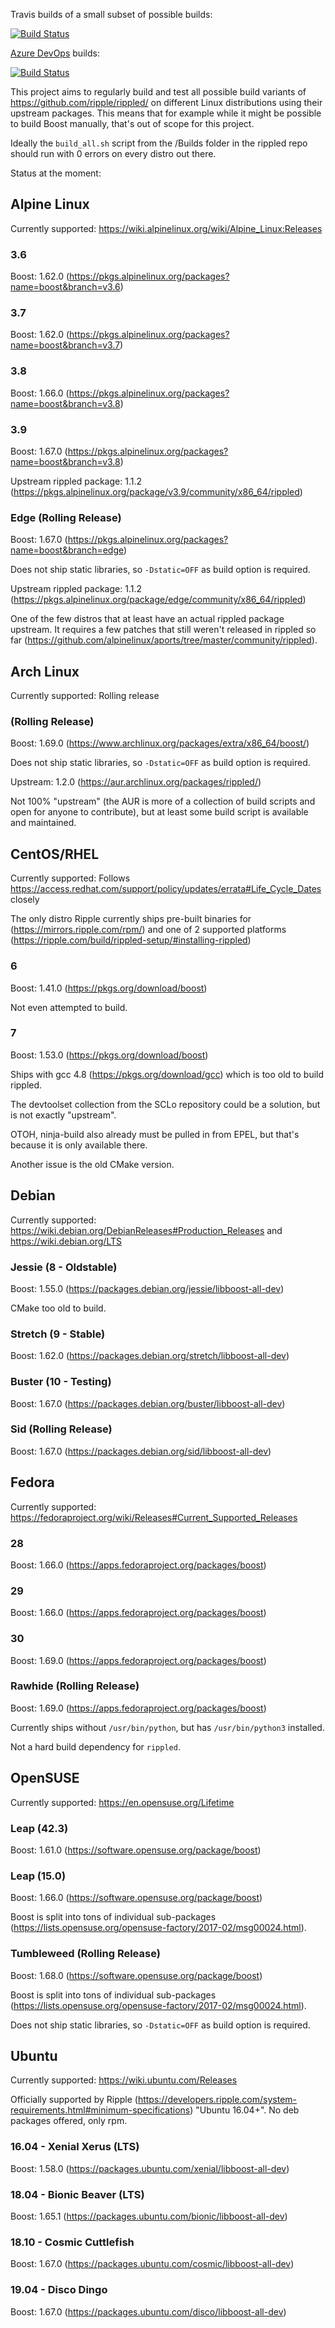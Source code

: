Travis builds of a small subset of possible builds:

[![Build Status](https://travis-ci.org/MarkusTeufelberger/rippled-distrotest.svg?branch=master)](https://travis-ci.org/MarkusTeufelberger/rippled-distrotest)

[Azure DevOps](https://azure.microsoft.com/en-us/blog/introducing-azure-devops/) builds:

[![Build Status](https://dev.azure.com/markusteufelberger/rippled-distrotest/_apis/build/status/MarkusTeufelberger.rippled-distrotest)](https://dev.azure.com/markusteufelberger/rippled-distrotest/_build/latest?definitionId=1)

This project aims to regularly build and test all possible build variants of
https://github.com/ripple/rippled/ on different Linux distributions using their
upstream packages.
This means that for example while it might be possible to build Boost manually,
that's out of scope for this project.

Ideally the `build_all.sh` script from the /Builds folder in the rippled repo should run with 0 errors on every distro out there.

Status at the moment:

## Alpine Linux

Currently supported: https://wiki.alpinelinux.org/wiki/Alpine_Linux:Releases

### 3.6

Boost: 1.62.0 (https://pkgs.alpinelinux.org/packages?name=boost&branch=v3.6)

### 3.7

Boost: 1.62.0 (https://pkgs.alpinelinux.org/packages?name=boost&branch=v3.7)

### 3.8

Boost: 1.66.0 (https://pkgs.alpinelinux.org/packages?name=boost&branch=v3.8)

### 3.9

Boost: 1.67.0 (https://pkgs.alpinelinux.org/packages?name=boost&branch=v3.8)

Upstream rippled package: 1.1.2 (https://pkgs.alpinelinux.org/package/v3.9/community/x86_64/rippled)

### Edge (Rolling Release)

Boost: 1.67.0 (https://pkgs.alpinelinux.org/packages?name=boost&branch=edge)

Does not ship static libraries, so `-Dstatic=OFF` as build option is required.

Upstream rippled package: 1.1.2 (https://pkgs.alpinelinux.org/package/edge/community/x86_64/rippled)

One of the few distros that at least have an actual rippled package upstream.
It requires a few patches that still weren't released in rippled so far (https://github.com/alpinelinux/aports/tree/master/community/rippled).

## Arch Linux

Currently supported: Rolling release

### (Rolling Release)

Boost: 1.69.0 (https://www.archlinux.org/packages/extra/x86_64/boost/)

Does not ship static libraries, so `-Dstatic=OFF` as build option is required.

Upstream: 1.2.0 (https://aur.archlinux.org/packages/rippled/)

Not 100% "upstream" (the AUR is more of a collection of build scripts and open for anyone to contribute), but at least some build script is available and maintained.

## CentOS/RHEL

Currently supported: Follows https://access.redhat.com/support/policy/updates/errata#Life_Cycle_Dates closely

The only distro Ripple currently ships pre-built binaries for (https://mirrors.ripple.com/rpm/) and one of 2 supported platforms (https://ripple.com/build/rippled-setup/#installing-rippled)

### 6

Boost: 1.41.0 (https://pkgs.org/download/boost)

Not even attempted to build.

### 7

Boost: 1.53.0 (https://pkgs.org/download/boost)

Ships with gcc 4.8 (https://pkgs.org/download/gcc) which is too old to build rippled.

The devtoolset collection from the SCLo repository could be a solution, but is not exactly "upstream".

OTOH, ninja-build also already must be pulled in from EPEL, but that's because it is only available there.

Another issue is the old CMake version.

## Debian

Currently supported: https://wiki.debian.org/DebianReleases#Production_Releases and https://wiki.debian.org/LTS

### Jessie (8 - Oldstable)

Boost: 1.55.0 (https://packages.debian.org/jessie/libboost-all-dev)

CMake too old to build.

### Stretch (9 - Stable)

Boost: 1.62.0 (https://packages.debian.org/stretch/libboost-all-dev)

### Buster (10 - Testing)

Boost: 1.67.0 (https://packages.debian.org/buster/libboost-all-dev)

### Sid (Rolling Release)

Boost: 1.67.0 (https://packages.debian.org/sid/libboost-all-dev)

## Fedora

Currently supported: https://fedoraproject.org/wiki/Releases#Current_Supported_Releases

### 28

Boost: 1.66.0 (https://apps.fedoraproject.org/packages/boost)

### 29

Boost: 1.66.0 (https://apps.fedoraproject.org/packages/boost)

### 30

Boost: 1.69.0 (https://apps.fedoraproject.org/packages/boost)

### Rawhide (Rolling Release)

Boost: 1.69.0 (https://apps.fedoraproject.org/packages/boost)

Currently ships without `/usr/bin/python`, but has `/usr/bin/python3` installed.

Not a hard build dependency for `rippled`.

## OpenSUSE

Currently supported: https://en.opensuse.org/Lifetime

### Leap (42.3)

Boost: 1.61.0 (https://software.opensuse.org/package/boost)

### Leap (15.0)

Boost: 1.66.0 (https://software.opensuse.org/package/boost)

Boost is split into tons of individual sub-packages (https://lists.opensuse.org/opensuse-factory/2017-02/msg00024.html).

### Tumbleweed (Rolling Release)

Boost: 1.68.0 (https://software.opensuse.org/package/boost)

Boost is split into tons of individual sub-packages (https://lists.opensuse.org/opensuse-factory/2017-02/msg00024.html).

Does not ship static libraries, so `-Dstatic=OFF` as build option is required.

## Ubuntu

Currently supported: https://wiki.ubuntu.com/Releases

Officially supported by Ripple (https://developers.ripple.com/system-requirements.html#minimum-specifications) "Ubuntu 16.04+".
No deb packages offered, only rpm.

### 16.04 - Xenial Xerus (LTS)

Boost: 1.58.0 (https://packages.ubuntu.com/xenial/libboost-all-dev)

### 18.04 - Bionic Beaver (LTS)

Boost: 1.65.1 (https://packages.ubuntu.com/bionic/libboost-all-dev)

### 18.10 - Cosmic Cuttlefish

Boost: 1.67.0 (https://packages.ubuntu.com/cosmic/libboost-all-dev)

### 19.04 - Disco Dingo

Boost: 1.67.0 (https://packages.ubuntu.com/disco/libboost-all-dev)
